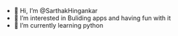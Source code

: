 - 👋 Hi, I’m @SarthakHingankar
- 👀 I’m interested in Buliding apps and having fun with it
- 🌱 I’m currently learning python

<!---
SarthakHingankar/SarthakHingankar is a ✨ special ✨ repository because its `README.md` (this file) appears on your GitHub profile.
You can click the Preview link to take a look at your changes.
--->

